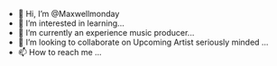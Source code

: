 - 👋 Hi, I’m @Maxwellmonday
- 👀 I’m interested in learning...
- 🌱 I’m currently an experience music producer...
- 💞️ I’m looking to collaborate on Upcoming Artist seriously minded ...
- 📫 How to reach me ...

<!---
Maxwellmonday/Maxwellmonday is a ✨ special ✨ repository because its `README.md` (this file) appears on your GitHub profile.
You can click the Preview link to take a look at your changes.
--->
